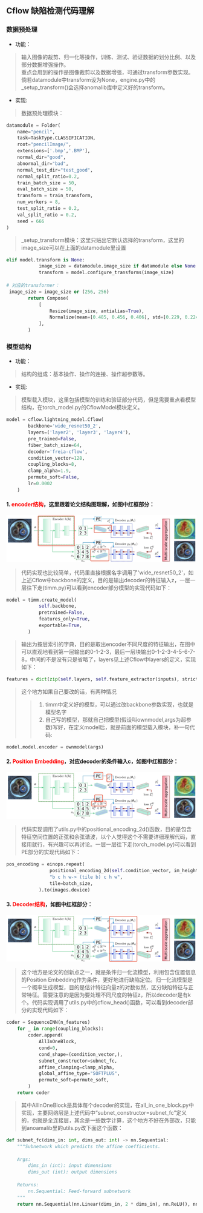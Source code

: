 ## Cflow 缺陷检测代码理解
### 数据预处理
* 功能：  
> 输入图像的裁剪、归一化等操作，训练、测试、验证数据的划分比例、以及部分数据增强操作。  
> 重点会用到的操作是图像裁剪以及数据增强，可通过transform参数实现。倘若datamodule中transform设为None，engine.py中的_setup_transform()会选择anomalib库中定义好的transform。
* 实现:
> 数据预处理模块：
```python
datamodule = Folder(
    name="pencil",
    task=TaskType.CLASSIFICATION,
    root="pencilImage/",
    extensions=['.bmp','.BMP'],
    normal_dir="good",
    abnormal_dir="bad",
    normal_test_dir="test_good",
    normal_split_ratio=0.2,
    train_batch_size = 50,
    eval_batch_size = 50,
    transform = train_transform,
    num_workers = 8,
    test_split_ratio = 0.2,
    val_split_ratio = 0.2,
    seed = 666    
)
```
> _setup_transform模块：这里只贴出它默认选择的transform，这里的image_size可以在上面的datamodule里设置
```python
elif model.transform is None:
            image_size = datamodule.image_size if datamodule else None
            transform = model.configure_transforms(image_size)

# 对应的transformer：
 image_size = image_size or (256, 256)
        return Compose(
            [
                Resize(image_size, antialias=True),
                Normalize(mean=[0.485, 0.456, 0.406], std=[0.229, 0.224, 0.225]),
            ],
        )
```
### 模型结构
* 功能：  
> 结构的组成：基本操作、操作的连接、操作超参数等。  

* 实现:
> 模型载入模块，这里包括模型的训练和验证部分代码，但是需要重点看模型结构，在torch_model.py的CflowModel模块定义。
```python
model = cflow.lightning_model.Cflow(
        backbone='wide_resnet50_2',
        layers=('layer2', 'layer3', 'layer4'),
        pre_trained=False,
        fiber_batch_size=64,
        decoder='freia-cflow',
        condition_vector=128,
        coupling_blocks=8,
        clamp_alpha=1.9,
        permute_soft=False,
        lr=0.0002
    )
```
#### 1. <font color=red>encoder结构</font>，这里跟着论文结构图理解，如图中红框部分：  
![encoder](encoder.jpg "Encoder")
> 代码实现也比较简单，代码里直接根据名字调用了'wide_resnet50_2'，如上述Cflow中backbone的定义，目的是输出decoder的特征输入z，一层一层往下走(timm.py)可以看到encoder部分模型的实现代码如下：
```python
model = timm.create_model(
            self.backbone,
            pretrained=False,
            features_only=True,
            exportable=True,
        )
```
> 输出为按层索引的字典，目的是取出encoder不同尺度的特征输出，在图中可以直观地看到第一层输出的0-1-2-3，最后一层块输出0-1-2-3-4-5-6-7-8，中间的不是没有只是省略了，layers见上述Cflow中layers的定义，实现如下：
```python
features = dict(zip(self.layers, self.feature_extractor(inputs), strict=True))
```
> 这个地方如果自己要改的话，有两种情况
>> 1. timm中定义好的模型，可以通过改backbone参数实现，也就是模型名字  
>> 2. 自己写的模型，那就自己把模型(假设叫ownmodel,args为超参数)写好，在定义model后，就是前面的模型载入模块，补一句代码:
```python
model.model.encoder = ownmodel(args)
```
#### 2. <font color=red>Position Embedding</font>，对应decoder的条件输入c，如图中红框部分：  
![encoder](PE.jpg "Encoder")
> 代码实现调用了utils.py中的positional_encoding_2d()函数，目的是包含特征空间位置的正弦和余弦谐波，以个人觉得这个不需要详细理解代码，直接用就行，有兴趣可以再讨论。一层一层往下走(torch_model.py)可以看到PE部分的实现代码如下：
```python
pos_encoding = einops.repeat(
                positional_encoding_2d(self.condition_vector, im_height, im_width).unsqueeze(0),
                "b c h w-> (tile b) c h w",
                tile=batch_size,
            ).to(images.device)
```
#### 3. <font color=red>Decoder结构</font>，如图中红框部分：  
![encoder](decoder.jpg "Encoder")
> 这个地方是论文的创新点之一，就是条件归一化流模型，利用包含位置信息的Position Embedding作为条件，更好地进行缺陷定位。归一化流模型是一个概率生成模型，目的是估计特征向量z的对数似然，区分缺陷特征与正常特征。需要注意的是因为要处理不同尺度的特征z，所以decoder是有k个。代码实现调用了utils.py中的cflow_head()函数，可以看到decoder部分的实现代码如下：
```python
coder = SequenceINN(n_features)
    for _ in range(coupling_blocks):
        coder.append(
            AllInOneBlock,
            cond=0,
            cond_shape=(condition_vector,),
            subnet_constructor=subnet_fc,
            affine_clamping=clamp_alpha,
            global_affine_type="SOFTPLUS",
            permute_soft=permute_soft,
        )
    return coder
```
> 其中AllInOneBlock是具体每个decoder的实现，在all_in_one_block.py中实现，主要网络层是上述代码中“subnet_constructor=subnet_fc”定义的，也就是全连接层，其余是一些数学计算，这个地方不好在外部改，只能到anoamalib里的utils.py改下面这个函数：
```python
def subnet_fc(dims_in: int, dims_out: int) -> nn.Sequential:
    """Subnetwork which predicts the affine coefficients.

    Args:
        dims_in (int): input dimensions
        dims_out (int): output dimensions

    Returns:
        nn.Sequential: Feed-forward subnetwork
    """
    return nn.Sequential(nn.Linear(dims_in, 2 * dims_in), nn.ReLU(), nn.Linear(2 * dims_in, dims_out))
```
